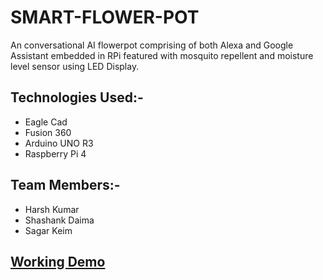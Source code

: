 # SMART-FLOWER-POT

An conversational AI flowerpot comprising of both Alexa and Google Assistant embedded  in RPi featured with mosquito repellent and moisture level sensor using LED Display.


## Technologies Used:-
  - Eagle Cad
  - Fusion 360
  - Arduino UNO R3
  - Raspberry Pi 4

## Team Members:-
  - Harsh Kumar
  - Shashank Daima
  - Sagar Keim

## [Working Demo](https://youtu.be/IMzx6a3FrrA)


